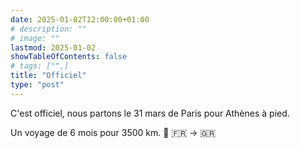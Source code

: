 ```yaml
---
date: 2025-01-02T12:00:00+01:00
# description: ""
# image: ""
lastmod: 2025-01-02
showTableOfContents: false
# tags: ["",]
title: "Officiel"
type: "post"
---
```


C'est officiel, nous partons le 31 mars de Paris pour Athènes à pied.

Un voyage de 6 mois pour 3500 km. 🥾 🇫🇷 → 🇬🇷